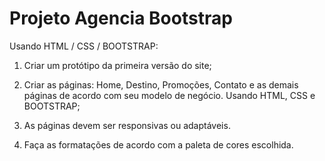 # Projeto Agencia Bootstrap

Usando HTML / CSS / BOOTSTRAP: 

1. Criar um protótipo da primeira versão do site; 

2. Criar as páginas: Home, Destino, Promoções, Contato e as demais páginas de acordo com seu modelo de negócio. Usando HTML, CSS e BOOTSTRAP; 

3. As páginas devem ser responsivas ou adaptáveis. 

4. Faça as formatações de acordo com a paleta de cores escolhida. 
